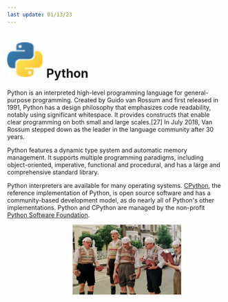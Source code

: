 ```yaml
---
last update: 01/13/23
---
```


# ![python-icon](media/icons/python-icon.svg) Python

Python is an interpreted high-level programming language for general-purpose programming. Created by Guido van Rossum and first released in 1991, Python has a design philosophy that emphasizes code readability, notably using significant whitespace. It provides constructs that enable clear programming on both small and large scales.[27] In July 2018, Van Rossum stepped down as the leader in the language community after 30 years.

Python features a dynamic type system and automatic memory management. It supports multiple programming paradigms, including object-oriented, imperative, functional and procedural, and has a large and comprehensive standard library.

Python interpreters are available for many operating systems. [CPython](https://en.wikipedia.org/wiki/CPython), the reference implementation of Python, is open source software and has a community-based development model, as do nearly all of Python's other implementations. Python and CPython are managed by the non-profit [Python Software Foundation](https://en.wikipedia.org/wiki/Python_Software_Foundation).

<img 
    style="display: block; 
           margin-left: auto;
           margin-right: 100px;
           width: 50%;"
    src="media/montipython.png" 
    alt="Our logo"/>